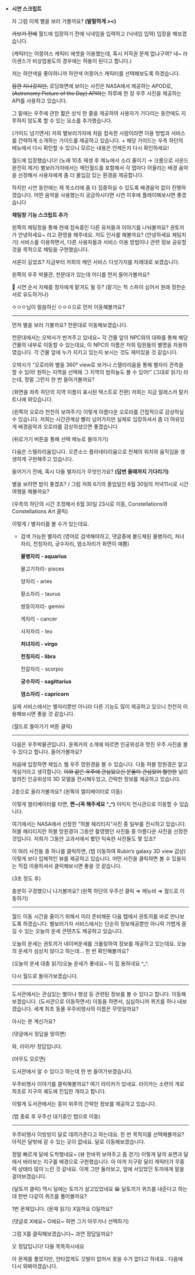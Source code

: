 - **시연 스크립트**
    
    자 그럼 이제 별을 보러 가볼까요? **(발랄하게 ><)**
    
    ~~가보기 전에~~ 월드에 입장하기 전에 닉네임을 입력하고 (닉네임 입력) 입장을 해보겠습니다.
    
    (캐릭터는 어몽어스 캐릭터 에셋을 이용했는데, 혹시 저작권 문제 없냐구여? 네~ 라이센스가 비상업용도의 경우에는 허용이 된다고 합니다.)
    
    저는 하얀색을 좋아하니까 하얀색 어몽어스 캐릭터를 선택해보도록 하겠습니다.
    
    ~~잠깐 지나갔지만,~~ 로딩화면에 보이는 사진은 NASA에서 제공하는 APOD로, ~~(Astronomy Picture of the Day) API라는~~ 하루에 한 장 우주 사진을 제공하는 API를 사용하고 있습니다.
    
    그 밑에는 우주에 관한 짧은 상식 한 줄을 제공하여 사용자가 기다리는 동안에도 지루하지 않도록 할 수 있는 요소를 추가했습니다.
    
    (가이드 넘기면서) 저희 별보러가자에 처음 접속한 사람이라면 이용 방법과 서비스를 간략하게 소개하는 가이드를 제공하고 있습니다.   + 해당 가이드는 우측 하단의 메뉴에서 다시 확인할 수 있으니 모르는 내용은 언제든지 다시 확인하세요!
    
    월드에 입장했습니다! (노래 10초 재생 후 메뉴에서 소리 줄이기 → 크롬으로 사운드 완전히 제거) 별보러가자에서는 메인월드를 포함해서 각 맵마다 어울리는 배경 음악을 선정해서 사용자에게 좀 더 몰입감 있는 환경을 제공합니다.
    
    하지만 시연 동안에는 제 목소리에 좀 더 집중하실 수 있도록 배경음악 없이 진행하겠습니다. 어떤 음악을 사용했는지 궁금하시다면 시연 이후에 플레이해보시면 좋겠습니다
    
    **채팅창 기능 스크립트 추가**
    
    왼쪽의 채팅창을 통해 현재 접속중인 다른 유저들과 이야기를 나눠볼까요? 권토끼가 안녕하세요~ 라고 환영을 해주네요. 저도 인사를 해볼까요? (안녕하세요 채팅치기) 서비스를 이용하면서, 다른 사용자들과 서비스 이용 방법이나 관련 정보 공유할 것을 목적으로 채팅을 구현했습니다.
    
    서론이 길었죠? 지금부터 저희의 메인 서비스 다섯가지를 차례대로 보겠습니다.
    
    왼쪽의 우주 박물관, 천문대가 있는데 어디를 먼저 들어가볼까요? 
    
    🤔 시연 순서 자체를 청자에게 맡겨도 될 듯? (맡기는 척 스파이 심어서 원래 정한순서로 유도하거나)
    
    ㅇㅇㅇ님이 말씀하신 ㅇㅇㅇ으로 먼저 이동해볼까요?
    
    ---
    
    먼저 별을 보러 가볼까요? 천문대로 이동해보겠습니다.
    
    천문대에서는 오박사가 반겨주고 있네요~ 각 건물 앞의 NPC와의 대화를 통해 해당 건물의 내부로 이동할 수 있는데요, 이 NPC의 이름은 저희 팀원들의 별명을 차용하였습니다. 각 건물 앞에 누가 지키고 있는지 보시는 것도 재미있을 것 같습니다.
    
    오박사가 “오로라와 별을 360° view로 보거나 스텔라리움을 통해 별자리 관측을 할 수 있어! 원하는 지역을 선택해 그 지역의 밤하늘도 볼 수 있어!” (그대로 읽기) 라는데, 정말 그런지 한 번 들어가볼까요?
    
    (화면을 좌측 하단의 지역 이름이 표시된 텍스트로 전환) 저희는 지금 알래스카 탈키트나에 와있습니다.
    
    (왼쪽의 오로라 천천히 보여주기) 이렇게 아름다운 오로라를 간접적으로 감상하실 수 있습니다. 저희는 시간관계상 빨리 넘어가지만 실제로 입장하셔서 좀 더 여유있게 배경음악과 오로라를 감상하셨으면 좋겠습니다
    
    (뒤로가기 버튼을 통해 선택 메뉴로 돌아가기)
    
    다음은 스텔라리움입니다. 오픈소스 플라네타리움으로 천체의 위치와 움직임을 생생하게 구현해주고 있습니다.
    
    들어가기 전에, 혹시 다들 별자리가 무엇인가요? **(답변 올때까지 기다리기)**
    
    별을 보려면 밤이 좋겠죠? / 그럼 저희 6기의 졸업일인 6월 30일의 저녁11시로 시간여행을 해볼까요?
    
    (우측의 하단의 시간 조정해서 6월 30일 23시로 이동, Constellations와 Constellations Art 클릭)
        
    이렇게 / 별자리를 볼 수가 있는데요.
    
    - 검색 가능한 별자리 (영어로 검색해야하고, 댓글중에 볼드체된 물병자리, 처녀자리, 천칭자리, 궁수자리, 염소자리가 화면이 예쁨)
        
        **물병자리 - aquarius**
        
        물고기자리- pisces
        
        양자리 - aries
        
        황소자리 - taurus
        
        쌍둥이자리- gemini
        
        게자리 - cancer
        
        사자자리 - leo
        
        **처녀자리 - virgo**
        
        **천칭자리 - libra**
        
        전갈자리 - scorpio
        
        **궁수자리 - sagittarius**
        
        **염소자리 - capricorn**
        
    
    실제 서비스에서는 별자리뿐만 아니라 다른 기능도 많이 제공하고 있으니 천천히 이용해보시면 좋을 것 같습니다.
    
    (월드로 돌아가기 버튼 클릭)
    
    ---
    
    다음은 우주박물관입니다. 윤쿼카의 소개에 따르면 인공위성과 멋진 우주 사진을 볼 수 있다고 합니다. 들어가볼까요?
    
    처음에 입장하면 제임스 웹 우주 망원경을 볼 수 있습니다. 다들 허블 망원경은 알고 계실거라고 생각합니다. ~~이와 같은 우주에 관심있으신 분들이 관심있어 할만한~~ 널리 알려진 인공위성의 3D 모델을 전시해두었고, 간략한 정보를 제공하고 있습니다.
    
    2층으로 올라가볼까요? (왼쪽의 엘리베이터로 이동)
    
    이렇게 엘리베이터를 타면, **짠~(꼭 해주세요 ^_^)**  이미지 전시관으로 이동할 수 있습니다. 
    
    여기에서는 NASA에서 선정한 “허블 헤리티지”사진 중 일부를 전시하고 있습니다. 허블 헤리티지란 허블 망원경이 그동안 촬영했던 사진들 중 아름다운 사진을 선정한 것입니다. 저희가 그동안 교과서에서 봤던 익숙한 사진들도 몇 있죠?
    
    이 여러 사진들 중 하나를 클릭하면, (탭 이동하여 Rubin’s galaxy 3D view 감상) 이렇게 보다 입체적인 뷰를 제공하고 있습니다. 어떤 사진을 클릭하면 볼 수 있을지는 직접 이용하셔서 클릭해보시면 좋을 것 같습니다.
    
    (3초 정도 후)
    
    충분히 구경했으니 나가볼까요? (왼쪽 하단의 우주선 클릭 ⇒ 메뉴바 ⇒ 월드로 이동하기)
    
    ---
    
    월드 이동 시간을 줄이기 위해서 미리 준비해둔 다음 탭에서 권토끼를 바로 만나보도록 하겠습니다. 별보러가자 서비스에서는 단순히 정보제공뿐만 아니락 가볍게 즐길 수 있는 오늘의 운세 콘텐츠도 제공하고 있습니다.
    
    오늘의 운세는 권토끼가 네이버운세를 크롤링하여 정보를 제공하고 있는데요. 오늘의 운세가 심상치 않다고 하는데… 한 번 확인해볼까요?
    
    (오늘의 운세 대충 읽기)오늘 운세가 좋네요~ 이 집 용하네요 ^_^. 
    
    다시 월드로 돌아가보겠습니다.
    
    ---
    
    도서관에서는 관심있는 별이나 행성 등 관련된 정보를 볼 수 있다고 합니다. 이동해보겠습니다. (도서관으로 이동하면서) 이동을 하면서, 심심하니까 퀴즈를 하나 내보겠습니다. 세계 최초 동물 우주비행사의 이름은 무엇일까요?
    
    아시는 분 계신가요?
    
    (댓글에서 정답을 맞히면)
    
    와, 라이카! 정답입니다.
    
    (아무도 모르면)
    
    도서관에서 알 수 있다고 하는데 한 번 들어가보겠습니다.
    
    우주비행사 이야기를 클릭해볼까요? 여기 라이카가 있네요. 라이카는 소련의 개로 최초로 지구의 궤도에 진입한 개라고 합니다.
    
    이렇게 도서관에서는 흥미 위주의 간략한 정보를 제공하고 있습니다. 
    
    (탭 종료 후 우주선 대기중인 탭으로 이동)
    
    ---
    
    우주비행사 이빙빙이 달로 데려가준다고 하는데요. 한 번 목적지를 선택해볼까요? 아직은 달밖에 갈 수 있는 곳이 없네요. 달로 이동해보겠습니다.
    
    정말 빠르게 달에 도착했네요~ (뷰 한바퀴 보여주고 좀 걷기) 이렇게 달의 표면과 달에서 바라보는 지구를 배경으로 구현했습니다. 아 아까 지구랑 달리 캐릭터가 무중력 상태라 많이 느린 것 같네요. 이제 그만 둘러보고, 앞에 서있었던 토끼에게 말을 걸어보겠습니다.
    
    (달토끼 클릭) 역시 달에는 토끼가 살고있었네요 😁 달토끼가 퀴즈를 내준다고 하는데 한번 다같이 퀴즈를 풀어볼까요?
    
    1번 문제입니다. (문제 읽기) X일까요 O일까요?
    
    (댓글로 X에요~ O에요~ 하면 그거 아무거나 선택하기)
    
    그럼 X를 클릭해보겠습니다~ 과연 정답일까요?
    
    오 정답입니다! 다들 똑똑하시네요
    
    아 문제를 풀었지만, 안타깝게도 깃발이 없어서 꽂을 수가 없다고 하네요.. 다음에 다시 와봐야겠습니다.